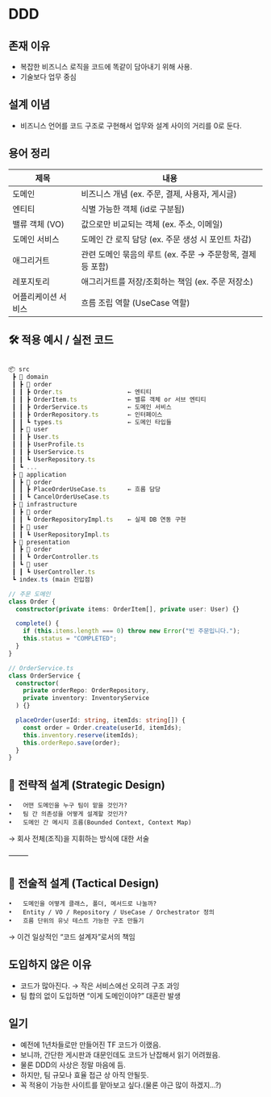 # DDD

## 존재 이유

- 복잡한 비즈니스 로직을 코드에 똑같이 담아내기 위해 사용.
- 기술보다 업무 중심

## 설계 이념

- 비즈니스 언어를 코드 구조로 구현해서 업무와 설계 사이의 거리를 0로 둔다.

## 용어 정리

| 제목                | 내용                                                        |
| ------------------- | ----------------------------------------------------------- |
| 도메인              | 비즈니스 개념 (ex. 주문, 결제, 사용자, 게시글)              |
| 엔티티              | 식별 가능한 객체 (id로 구분됨)                              |
| 밸류 객체 (VO)      | 값으로만 비교되는 객체 (ex. 주소, 이메일)                   |
| 도메인 서비스       | 도메인 간 로직 담당 (ex. 주문 생성 시 포인트 차감)          |
| 애그리거트          | 관련 도메인 묶음의 루트 (ex. 주문 → 주문항목, 결제 등 포함) |
| 레포지토리          | 애그리거트를 저장/조회하는 책임 (ex. 주문 저장소)           |
| 어플리케이션 서비스 | 흐름 조립 역할 (UseCase 역할)                               |

## 🛠 적용 예시 / 실전 코드

```typescript

📦 src
 ┣ 📂 domain
 ┃ ┣ 📂 order
 ┃ ┃ ┣ Order.ts                  ← 엔티티
 ┃ ┃ ┣ OrderItem.ts              ← 밸류 객체 or 서브 엔티티
 ┃ ┃ ┣ OrderService.ts           ← 도메인 서비스
 ┃ ┃ ┣ OrderRepository.ts        ← 인터페이스
 ┃ ┃ ┗ types.ts                  ← 도메인 타입들
 ┃ ┣ 📂 user
 ┃ ┃ ┣ User.ts
 ┃ ┃ ┣ UserProfile.ts
 ┃ ┃ ┣ UserService.ts
 ┃ ┃ ┗ UserRepository.ts
 ┃ ┗ ...
 ┣ 📂 application
 ┃ ┣ 📂 order
 ┃ ┃ ┣ PlaceOrderUseCase.ts      ← 흐름 담당
 ┃ ┃ ┗ CancelOrderUseCase.ts
 ┣ 📂 infrastructure
 ┃ ┣ 📂 order
 ┃ ┃ ┗ OrderRepositoryImpl.ts    ← 실제 DB 연동 구현
 ┃ ┣ 📂 user
 ┃ ┃ ┗ UserRepositoryImpl.ts
 ┣ 📂 presentation
 ┃ ┣ 📂 order
 ┃ ┃ ┗ OrderController.ts
 ┃ ┗ 📂 user
 ┃ ┃ ┗ UserController.ts
 ┗ index.ts (main 진입점)

// 주문 도메인
class Order {
  constructor(private items: OrderItem[], private user: User) {}

  complete() {
    if (this.items.length === 0) throw new Error("빈 주문입니다.");
    this.status = "COMPLETED";
  }
}

// OrderService.ts
class OrderService {
  constructor(
    private orderRepo: OrderRepository,
    private inventory: InventoryService
  ) {}

  placeOrder(userId: string, itemIds: string[]) {
    const order = Order.create(userId, itemIds);
    this.inventory.reserve(itemIds);
    this.orderRepo.save(order);
  }
}
```

## 🧭 전략적 설계 (Strategic Design)
	•	어떤 도메인을 누구 팀이 맡을 것인가?
	•	팀 간 의존성을 어떻게 설계할 것인가?
	•	도메인 간 메시지 흐름(Bounded Context, Context Map)

→ 회사 전체(조직)을 지휘하는 방식에 대한 서술

⸻

## 🧰 전술적 설계 (Tactical Design)
	•	도메인을 어떻게 클래스, 폴더, 메서드로 나눌까?
	•	Entity / VO / Repository / UseCase / Orchestrator 정의
	•	흐름 단위의 유닛 테스트 가능한 구조 만들기

→ 이건 일상적인 “코드 설계자”로서의 책임

## 도입하지 않은 이유

- 코드가 많아진다. → 작은 서비스에선 오히려 구조 과잉
- 팀 합의 없이 도입하면 “이게 도메인이야?” 대혼란 발생

## 일기

- 예전에 1년차들로만 만들어진 TF 코드가 이랬음.
- 보니까, 간단한 게시판과 대문인데도 코드가 난잡해서 읽기 어려웠음.
- 물론 DDD의 사상은 정말 마음에 듬.
- 하지만, 팀 규모나 효율 접근 상 아직 안될듯.
- 꼭 적용이 가능한 사이트를 맡아보고 싶다.(물론 야근 많이 하겠지...?)
